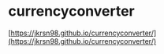 # currencyconverter
[https://jkrsn98.github.io/currencyconverter/](https://jkrsn98.github.io/currencyconverter/)

